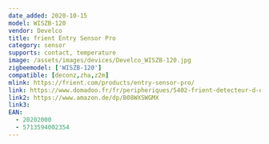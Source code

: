 ```yaml
---
date_added: 2020-10-15
model: WISZB-120
vendor: Develco
title: frient Entry Sensor Pro
category: sensor
supports: contact, temperature
image: /assets/images/devices/Develco_WISZB-120.jpg
zigbeemodel: ['WISZB-120']
compatible: [deconz,zha,z2m]
mlink: https://frient.com/products/entry-sensor-pro/
link: https://www.domadoo.fr/fr/peripheriques/5402-frient-detecteur-d-ouverture-de-porte-ou-fenetre-zigbee-30-capteur-de-temperature-5713594002354.html
link2: https://www.amazon.de/dp/B08WXSWGMX
link3: 
EAN:
  - 20202000 
  - 5713594002354
---
```


